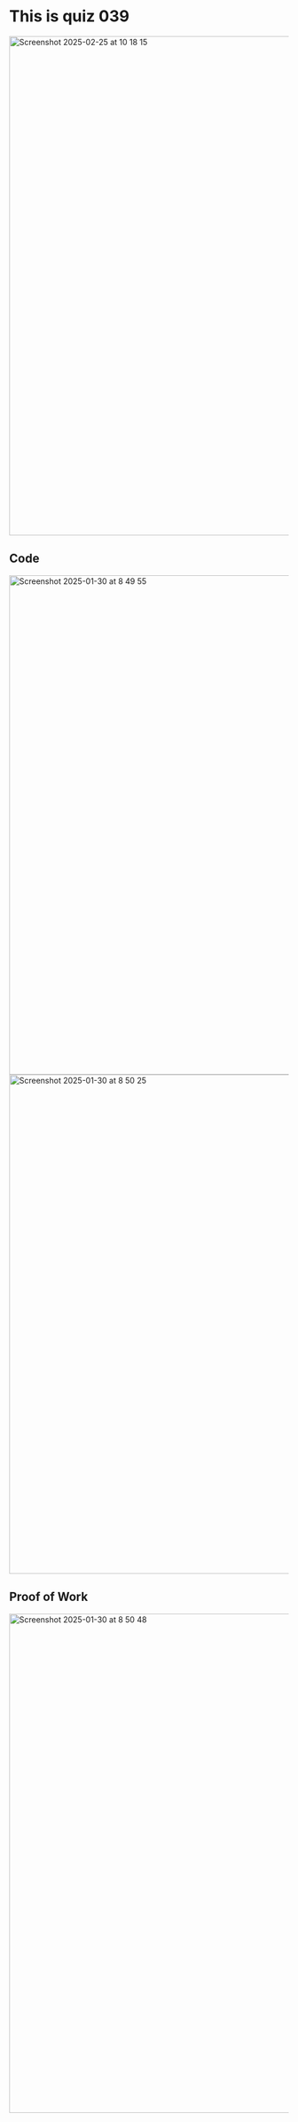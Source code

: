 # This is quiz 039
<img width="900" alt="Screenshot 2025-02-25 at 10 18 15" src="https://github.com/user-attachments/assets/92a97636-0bb9-4d85-ae0b-425837b0b314" />

## Code
<img width="900" alt="Screenshot 2025-01-30 at 8 49 55" src="https://github.com/user-attachments/assets/d7bd2cd4-7318-4f40-ae58-b6aa81da36b3" />
<img width="900" alt="Screenshot 2025-01-30 at 8 50 25" src="https://github.com/user-attachments/assets/2a4587cf-1e8a-41de-80c3-be9b17a64487" />

## Proof of Work  

<img width="900" alt="Screenshot 2025-01-30 at 8 50 48" src="https://github.com/user-attachments/assets/a08cda66-398f-47d8-bfc1-8ab7b38db012" />
